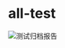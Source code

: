 # all-test
![测试归档报告](https://test.ci.tencent.com/pipeline/stream/api/external/stream/projects/538398104/pipelines/badge?file_path=.ci%2Freport.yml&branch=master)

